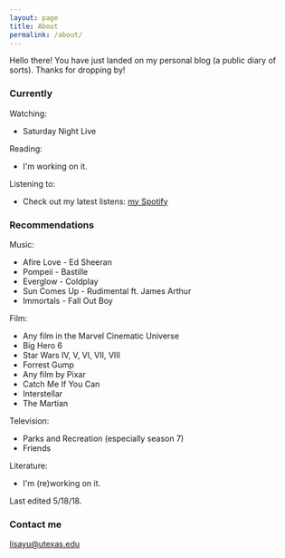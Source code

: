 ```yaml
---
layout: page
title: About
permalink: /about/
---
```


Hello there! You have just landed on my personal blog (a public diary of sorts).
Thanks for dropping by!

### Currently
Watching:
* Saturday Night Live

Reading:
* I'm working on it.

Listening to:
* Check out my latest listens: [my Spotify](https://open.spotify.com/user/lyusa21?si=I79nmTs7TbmDJXvuUa2jyQ)

### Recommendations

Music:
* Afire Love - Ed Sheeran
* Pompeii - Bastille
* Everglow - Coldplay
* Sun Comes Up - Rudimental ft. James Arthur
* Immortals - Fall Out Boy

Film:
* Any film in the Marvel Cinematic Universe
* Big Hero 6
* Star Wars IV, V, VI, VII, VIII
* Forrest Gump
* Any film by Pixar
* Catch Me If You Can
* Interstellar
* The Martian

Television:
* Parks and Recreation (especially season 7)
* Friends

Literature:
* I'm (re)working on it.

Last edited 5/18/18.

### Contact me

[lisayu@utexas.edu](mailto:lisayu@utexas.edu)
